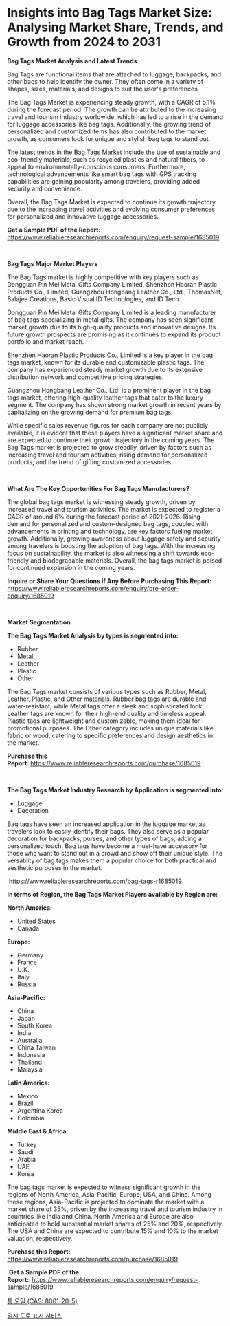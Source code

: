 <p><h1>Insights into Bag Tags Market Size: Analysing Market Share, Trends, and Growth from 2024 to 2031</h1></p><p><strong>Bag Tags Market Analysis and Latest Trends</strong></p>
<p><p>Bag Tags are functional items that are attached to luggage, backpacks, and other bags to help identify the owner. They often come in a variety of shapes, sizes, materials, and designs to suit the user's preferences.</p><p>The Bag Tags Market is experiencing steady growth, with a CAGR of 5.1% during the forecast period. The growth can be attributed to the increasing travel and tourism industry worldwide, which has led to a rise in the demand for luggage accessories like bag tags. Additionally, the growing trend of personalized and customized items has also contributed to the market growth, as consumers look for unique and stylish bag tags to stand out.</p><p>The latest trends in the Bag Tags Market include the use of sustainable and eco-friendly materials, such as recycled plastics and natural fibers, to appeal to environmentally-conscious consumers. Furthermore, technological advancements like smart bag tags with GPS tracking capabilities are gaining popularity among travelers, providing added security and convenience.</p><p>Overall, the Bag Tags Market is expected to continue its growth trajectory due to the increasing travel activities and evolving consumer preferences for personalized and innovative luggage accessories.</p></p>
<p><strong>Get a Sample PDF of the Report:&nbsp;</strong> <a href="https://www.reliableresearchreports.com/enquiry/request-sample/1685019">https://www.reliableresearchreports.com/enquiry/request-sample/1685019</a></p>
<p>&nbsp;</p>
<p><strong>Bag Tags Major Market Players</strong></p>
<p><p>The Bag Tags market is highly competitive with key players such as Dongguan Pin Mei Metal Gifts Company Limited, Shenzhen Haoran Plastic Products Co., Limited, Guangzhou Hongbang Leather Co., Ltd., ThomasNet, Balajee Creations, Basic Visual ID Technologies, and ID Tech.</p><p>Dongguan Pin Mei Metal Gifts Company Limited is a leading manufacturer of bag tags specializing in metal gifts. The company has seen significant market growth due to its high-quality products and innovative designs. Its future growth prospects are promising as it continues to expand its product portfolio and market reach.</p><p>Shenzhen Haoran Plastic Products Co., Limited is a key player in the bag tags market, known for its durable and customizable plastic tags. The company has experienced steady market growth due to its extensive distribution network and competitive pricing strategies.</p><p>Guangzhou Hongbang Leather Co., Ltd. is a prominent player in the bag tags market, offering high-quality leather tags that cater to the luxury segment. The company has shown strong market growth in recent years by capitalizing on the growing demand for premium bag tags.</p><p>While specific sales revenue figures for each company are not publicly available, it is evident that these players have a significant market share and are expected to continue their growth trajectory in the coming years. The Bag Tags market is projected to grow steadily, driven by factors such as increasing travel and tourism activities, rising demand for personalized products, and the trend of gifting customized accessories.</p></p>
<p>&nbsp;</p>
<p><strong>What Are The Key Opportunities For Bag Tags Manufacturers?</strong></p>
<p><p>The global bag tags market is witnessing steady growth, driven by increased travel and tourism activities. The market is expected to register a CAGR of around 6% during the forecast period of 2021-2026. Rising demand for personalized and custom-designed bag tags, coupled with advancements in printing and technology, are key factors fueling market growth. Additionally, growing awareness about luggage safety and security among travelers is boosting the adoption of bag tags. With the increasing focus on sustainability, the market is also witnessing a shift towards eco-friendly and biodegradable materials. Overall, the bag tags market is poised for continued expansion in the coming years.</p></p>
<p><strong>Inquire or Share Your Questions If Any Before Purchasing This Report:</strong> <a href="https://www.reliableresearchreports.com/enquiry/pre-order-enquiry/1685019">https://www.reliableresearchreports.com/enquiry/pre-order-enquiry/1685019</a></p>
<p>&nbsp;</p>
<p><strong>Market Segmentation</strong></p>
<p><strong>The Bag Tags Market Analysis by types is segmented into:</strong></p>
<p><ul><li>Rubber</li><li>Metal</li><li>Leather</li><li>Plastic</li><li>Other</li></ul></p>
<p><p>The Bag Tags market consists of various types such as Rubber, Metal, Leather, Plastic, and Other materials. Rubber bag tags are durable and water-resistant, while Metal tags offer a sleek and sophisticated look. Leather tags are known for their high-end quality and timeless appeal. Plastic tags are lightweight and customizable, making them ideal for promotional purposes. The Other category includes unique materials like fabric or wood, catering to specific preferences and design aesthetics in the market.</p></p>
<p><strong>Purchase this Report:&nbsp;</strong><a href="https://www.reliableresearchreports.com/purchase/1685019">https://www.reliableresearchreports.com/purchase/1685019</a></p>
<p>&nbsp;</p>
<p><strong>The Bag Tags Market Industry Research by Application is segmented into:</strong></p>
<p><ul><li>Luggage</li><li>Decoration</li></ul></p>
<p><p>Bag tags have seen an increased application in the luggage market as travelers look to easily identify their bags. They also serve as a popular decoration for backpacks, purses, and other types of bags, adding a personalized touch. Bag tags have become a must-have accessory for those who want to stand out in a crowd and show off their unique style. The versatility of bag tags makes them a popular choice for both practical and aesthetic purposes in the market.</p></p>
<p><a href="https://www.reliableresearchreports.com/bag-tags-r1685019">&nbsp;https://www.reliableresearchreports.com/bag-tags-r1685019</a></p>
<p><strong>In terms of Region, the Bag Tags Market Players available by Region are:</strong></p>
<p>
    <p> <strong> North America: </strong>
        <ul>
            <li>United States</li>
            <li>Canada</li>
        </ul>
        </p> 
    <p> <strong> Europe: </strong>
        <ul>
            <li>Germany</li>
            <li>France</li>
            <li>U.K.</li>
            <li>Italy</li>
            <li>Russia</li>
        </ul>
        </p> 
    <p> <strong> Asia-Pacific: </strong>
        <ul>
            <li>China</li>
            <li>Japan</li>
            <li>South Korea</li>
            <li>India</li>
            <li>Australia</li>
            <li>China Taiwan</li>
            <li>Indonesia</li>
            <li>Thailand</li>
            <li>Malaysia</li>
        </ul>
        </p> 
    <p> <strong> Latin America: </strong>
        <ul>
            <li>Mexico</li>
            <li>Brazil</li>
            <li>Argentina Korea</li>
            <li>Colombia</li>
        </ul>
        </p> 
    <p> <strong> Middle East & Africa: </strong>
        <ul>
            <li>Turkey</li>
            <li>Saudi</li>
            <li>Arabia</li>
            <li>UAE</li>
            <li>Korea</li>
        </ul>
    </p>
    </p>
<p><p>The bag tags market is expected to witness significant growth in the regions of North America, Asia-Pacific, Europe, USA, and China. Among these regions, Asia-Pacific is projected to dominate the market with a market share of 35%, driven by the increasing travel and tourism industry in countries like India and China. North America and Europe are also anticipated to hold substantial market shares of 25% and 20%, respectively. The USA and China are expected to contribute 15% and 10% to the market valuation, respectively.</p></p>
<p><strong>Purchase this Report: </strong><a href="https://www.reliableresearchreports.com/purchase/1685019">https://www.reliableresearchreports.com/purchase/1685019</a></p>
<p>&nbsp;<strong>Get a Sample PDF of the Report:&nbsp;&nbsp;</strong><a href="https://www.reliableresearchreports.com/enquiry/request-sample/1685019">https://www.reliableresearchreports.com/enquiry/request-sample/1685019</a></p>
<p><strong></strong></p>
<p><p><a href="https://github.com/erwindropdead54/Market-Research-Report-List-1/blob/main/3778538152287.md">퉁 오일 (CAS: 8001-20-5)</a></p><p><a href="https://medium.com/@edaunhshhs/%EA%B8%80%EB%A1%9C%EB%B2%8C-%EC%9E%84%EC%8B%9C-%EB%8F%84%EB%A1%9C-%ED%91%9C%EC%8B%9C-%EC%84%9C%EB%B9%84%EC%8A%A4-%EC%8B%9C%EC%9E%A5-%EB%B2%94%EC%9C%84%EC%97%90-%EB%8C%80%ED%95%9C-%EC%B2%A0%EC%A0%80%ED%95%9C-%EB%B6%84%EC%84%9D-%EB%B0%8F-2024%EB%85%84%EB%B6%80%ED%84%B0-2031%EB%85%84%EA%B9%8C%EC%A7%80-%EC%98%88%EC%83%81%EB%90%9C-%EB%86%80%EB%9D%BC%EC%9A%B8-%EC%A0%95%EB%8F%84%EB%A1%9C-%EC%84%B1%EC%9E%A5%ED%95%9C-%EC%97%B0%ED%8F%89%EA%B7%A0-%EC%84%B1%EC%9E%A5%EB%A5%A0-cagr-af7458890598">임시 도로 표시 서비스</a></p></p>
